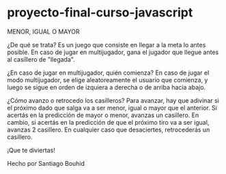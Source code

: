 # proyecto-final-curso-javascript
MENOR, IGUAL O MAYOR

¿De qué se trata?
Es un juego que consiste en llegar a la meta lo antes posible.
En caso de jugar en multijugador, gana el jugador que llegue antes al casillero de "llegada".

¿En caso de jugar en multijugador, quién comienza?
En caso de jugar el modo multijugador, se elige aleatoreamente el usuario que comienza, y luego se sigue en orden de izquiera a derecha o de arriba hacia abajo.

¿Cómo avanzo o retrocedo los casilleros?
Para avanzar, hay que adivinar si el próximo dado que salga va a ser menor, igual o mayor que el anterior.
Si acertás en la predicción de mayor o menor, avanzas un casillero. En cambio, si acertás en la predicción de que el próximo tiro va a ser igual, avanzas 2 casillero.
En cualquier caso que desaciertes, retrocederás un casillero.

¡Que te diviertas!


Hecho por Santiago Bouhid
